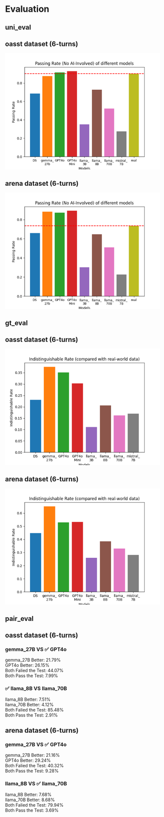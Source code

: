 # Evaluation

## uni_eval

## oasst dataset (6-turns)
![oasst_6_uni_eval_graph](./result_summary_oasst/GPT4o_Evaluator/uni_eval.png)  

## arena dataset (6-turns)
![arena_6_uni_eval_graph](./result_summary_arena/GPT4o_Evaluator/uni_eval.png)  


## gt_eval
## oasst dataset (6-turns)
![oasst_6_gt_eval_graph](./result_summary_oasst/GPT4o_Evaluator/gt_eval.png)  

## arena dataset (6-turns)
![arena_6_gt_eval_graph](./result_summary_arena/GPT4o_Evaluator/gt_eval.png) 


## pair_eval

## oasst dataset (6-turns)  

### gemma_27B VS ✅ GPT4o
gemma_27B Better: 21.79%  
GPT4o Better: 26.15%  
Both Falied the Test: 44.07%  
Both Pass the Test: 7.99%


### ✅ llama_8B VS llama_70B
llama_8B Better: 7.51%  
llama_70B Better: 4.12%  
Both Falied the Test: 85.48%  
Both Pass the Test: 2.91%

## arena dataset (6-turns)  

### gemma_27B VS ✅ GPT4o
gemma_27B Better: 21.16%  
GPT4o Better: 29.24%  
Both Falied the Test: 40.32%  
Both Pass the Test: 9.28%  


### llama_8B VS ✅ llama_70B
llama_8B Better: 7.68%  
llama_70B Better: 8.68%  
Both Falied the Test: 79.94%  
Both Pass the Test: 3.69%  

